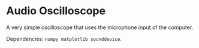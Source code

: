 # Audio Oscilloscope
A very simple oscilloscope that uses the microphone input of the computer.

Dependencies: `numpy matplotlib sounddevice`.

